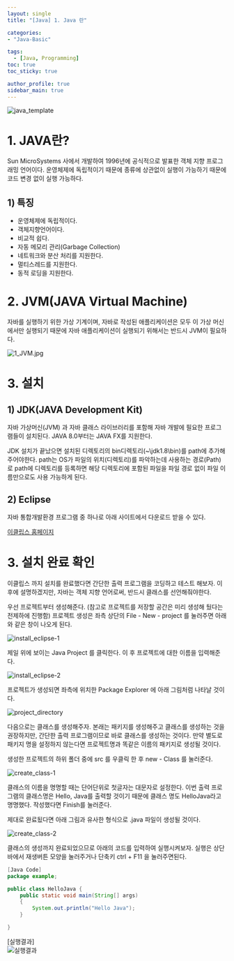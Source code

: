 ```yaml
---
layout: single
title: "[Java] 1. Java 란"

categories:
- "Java-Basic"

tags:
  - [Java, Programming]
toc: true
toc_sticky: true

author_profile: true
sidebar_main: true
---
```


![java_template](/assets/images/blog_template/java.jpg)

# 1. JAVA란?

Sun MicroSystems 사에서 개발하여 1996년에 공식적으로 발표한 객체 지향 프로그래밍 언어이다.
운영체제에 독립적이기 때문에 종류에 상관없이 실행이 가능하기 때문에 코드 변경 없이 실행 가능하다.

## 1) 특징
- 운영체제에 독립적이다.
- 객체지향언어이다.
- 비교적 쉽다.
- 자동 메모리 관리(Garbage Collection)
- 네트워크와 분산 처리를 지원한다.
- 멀티스레드를 지원한다.
- 동적 로딩을 지원한다.

# 2. JVM(JAVA Virtual Machine)

자바를 실행하기 위한 가상 기계이며, 자바로 작성된 애플리케이션은 모두 이 가상 머신에서만 실행되기 때문에 자바 애플리케이션이 실행되기 위해서는 반드시 JVM이 필요하다.

![1_JVM.jpg](/images/2020-02-22-java-chapter1-about_java/1_JVM.jpg)

# 3. 설치
## 1) JDK(JAVA Development Kit)
자바 가상머신(JVM) 과 자바 클래스 라이브러리를 포함해 자바 개발에 필요한 프로그램들이 설치된다.
JAVA 8.0부터는 JAVA FX를 지원한다.

JDK 설치가 끝났으면 설치된 디렉토리의 bin디렉토리(~\jdk1.8\bin)를 path에 추가해주어야한다.
path는 OS가 파일의 위치(디렉토리)를 파악하는데 사용하는 경로(Path)로 path에 디렉토리를 등록하면 해당 디렉토리에 포함된 파일을 파일 경로 없이 파일 이름만으로도 사용 가능하게 된다.

## 2) Eclipse
자바 통합개발환경 프로그램 중 하나로 아래 사이트에서 다운로드 받을 수 있다.

[이클립스 홈페이지](https://www.eclipse.org/)


# 3. 설치 완료 확인
이클립스 까지 설치를 완료했다면 간단한 출력 프로그램을 코딩하고 테스트 해보자.
이 후에 설명하겠지만, 자바는 객체 지향 언어로써, 반드시 클래스를 선언해줘야한다.


우선 프로젝트부터 생성해준다. (참고로 프로젝트를 저장할 공간은 미리 생성해 뒀다는 전제하에 진행함)
프로젝트 생성은 좌측 상단의 File - New - project 를 눌러주면 아래와 같은 창이 나오게 된다.

![install_eclipse-1](/images/2020-02-22-java-chapter1-about_java/2_install_eclipse.jpg)

제일 위에 보이는 Java Project 를 클릭한다. 이 후 프로젝트에 대한 이름을 입력해준다.

![install_eclipse-2](/images/2020-02-22-java-chapter1-about_java/3_install_eclipse_2.jpg)

프로젝트가 생성되면 좌측에 위치한 Package Explorer 에 아래 그림처럼 나타날 것이다.

![project_directory](/images/2020-02-22-java-chapter1-about_java/4_project_directory.jpg)


다음으로는 클래스를 생성해주자. 본래는 패키지를 생성해주고 클래스를 생성하는 것을 권장하지만, 간단한 출력 프로그램이므로 바로 클래스를 생성하는 것이다. 만약 별도로 패키지 명을 설정하지 않는다면 프로젝트명과 똑같은 이름의 패키지로 생성될 것이다.


생성한 프로젝트의 하위 폴더 중에 src 를 우클릭 한 후 new - Class 를 눌러준다.

![create_class-1](/images/2020-02-22-java-chapter1-about_java/5_create_class_1.jpg)

클래스의 이름을 명명할 때는 단어단위로 첫글자는 대문자로 설정한다. 이번 출력 프로그램의 클래스명은 Hello, Java를 출력할 것이기 때문에 클래스 명도 HelloJava라고 명명했다. 작성했다면 Finish를 눌러준다.

제대로 완료됬다면 아래 그림과 유사한 형식으로 .java 파일이 생성될 것이다.

![create_class-2](/images/2020-02-22-java-chapter1-about_java/6_create_class_2.jpg)

클래스의 생성까지 완료되었으므로 아래의 코드를 입력하여 실행시켜보자. 실행은 상단 바에서 재생버튼 모양을 눌러주거나 단축키 ctrl + F11 을 눌러주면된다.

```JAVA
[Java Code]
package example;

public class HelloJava {
	public static void main(String[] args)
	{
		System.out.println("Hello Java");
	}

}
```
[실행결과]<br>
![실행결과](/images/2020-02-22-java-chapter1-about_java/7_run_example.jpg)
﻿
